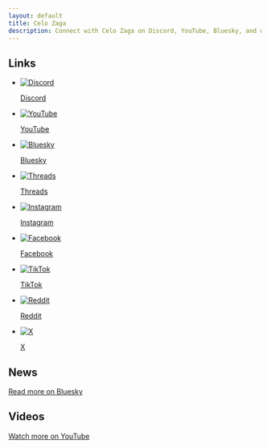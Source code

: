 ```yaml
---
layout: default
title: Celo Zaga
description: Connect with Celo Zaga on Discord, YouTube, Bluesky, and other platforms. Explore gaming content and more.
---
```


<section class="section links active" id="links">
    <h2>Links</h2>
    <ul>
        <li><a title="Discord" href="https://discord.com/invite/gHEHaxtwBT" target="_blank"><img src="{{ '/static/media/icons/discord.svg' | relative_url }}" alt="Discord"><p>Discord</p></a></li>
        <li><a title="YouTube" href="https://www.youtube.com/@CeloZaga?sub_confirmation=1" target="_blank"><img src="{{ '/static/media/icons/youtube.svg' | relative_url }}" alt="YouTube"><p>YouTube</p></a></li>
        <li><a title="Bluesky" href="https://bsky.app/profile/celozaga.bsky.social" target="_blank"><img src="{{ '/static/media/icons/bluesky.svg' | relative_url }}" alt="Bluesky"><p>Bluesky</p></a></li>
        <li><a title="Threads" href="https://threads.net/@CeloZaga" target="_blank"><img src="{{ '/static/media/icons/threads.svg' | relative_url }}" alt="Threads"><p>Threads</p></a></li>
        <li><a title="Instagram" href="https://instagram.com/CeloZaga" target="_blank"><img src="{{ '/static/media/icons/instagram.svg' | relative_url }}" alt="Instagram"><p>Instagram</p></a></li>
        <li><a title="Facebook" href="https://www.facebook.com/CeloZaga" target="_blank"><img src="{{ '/static/media/icons/facebook.svg' | relative_url }}" alt="Facebook"><p>Facebook</p></a></li>
        <li><a title="TikTok" href="https://www.tiktok.com/@CeloZaga" target="_blank"><img src="{{ '/static/media/icons/tiktok.svg' | relative_url }}" alt="TikTok"><p>TikTok</p></a></li>
        <li><a title="Reddit" href="https://reddit.com/u/Celo-Zaga" target="_blank"><img src="{{ '/static/media/icons/reddit.svg' | relative_url }}" alt="Reddit"><p>Reddit</p></a></li>
        <li><a title="X" href="https://x.com/CeloZaga" target="_blank"><img src="{{ '/static/media/icons/x.svg' | relative_url }}" alt="X"><p>X</p></a></li>
    </ul>
</section>

<section class="section news" id="news">
    <h2>News</h2>
    <ul id="feed-bluesky"></ul>
    <div class="button button-link"><a href="https://bsky.app/profile/celozaga.bsky.social" target="_blank">Read more on Bluesky</a></div>
</section>

<section class="section videos" id="videos">
    <h2>Videos</h2>
    <ul class="feed-youtube"></ul>
    <div class="button button-link"><a href="https://www.youtube.com/@CeloZaga" target="_blank">Watch more on YouTube</a></div>
</section>
